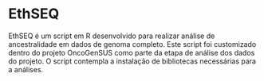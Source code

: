 # EthSEQ

EthSEQ é um script em R desenvolvido para realizar análise de ancestralidade em dados de genoma completo. Este script foi customizado dentro do projeto OncoGenSUS como parte da etapa de análise dos dados do projeto. O script contempla a instalação de bibliotecas necessárias para a análises.
